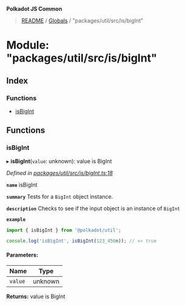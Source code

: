 **Polkadot JS Common**

> [README](../README.md) / [Globals](../globals.md) / "packages/util/src/is/bigInt"

# Module: "packages/util/src/is/bigInt"

## Index

### Functions

* [isBigInt](_packages_util_src_is_bigint_.md#isbigint)

## Functions

### isBigInt

▸ **isBigInt**(`value`: unknown): value is BigInt

*Defined in [packages/util/src/is/bigInt.ts:18](https://github.com/polkadot-js/common/blob/ce964d2f/packages/util/src/is/bigInt.ts#L18)*

**`name`** isBigInt

**`summary`** Tests for a `BigInt` object instance.

**`description`** 
Checks to see if the input object is an instance of `BigInt`

**`example`** 
<BR>

```javascript
import { isBigInt } from '@polkadot/util';

console.log('isBigInt', isBigInt(123_456n)); // => true
```

#### Parameters:

Name | Type |
------ | ------ |
`value` | unknown |

**Returns:** value is BigInt
